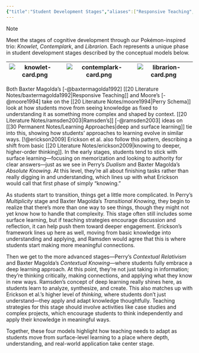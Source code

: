 ```yaml
---
{"title":"Student Development Stages","aliases":["Responsive Teaching","Perry Schema"],"tags":["pedagogy","🌲"],"dg-publish":true,"created":"2024-11-03","modified":"2024-11-04","bibliography":true,"permalink":"/30-permanent-notes/student-development-stages/","dgPassFrontmatter":true,"updated":"2024-11-04"}
---
```



> [!note]
>
> Meet the stages of cognitive development through our Pokémon-inspired trio: _Knowlet_, _Contemplark_, and _Librarion_. Each represents a unique phase in student development stages described by the conceptual models below.
>
> |![knowlet-card.png](/img/user/00%20System/Assets/knowlet-card.png)|![contemplark-card.png](/img/user/00%20System/Assets/contemplark-card.png)|![librarion-card.png](/img/user/00%20System/Assets/librarion-card.png)|
> |:-------------------:|:-----------------------:|:---------------------:|

Both Baxter Magolda’s [-@baxtermagolda1992] [[20 Literature Notes/baxtermagolda1992\|Responsive Teaching]] and Moore’s [-@moore1994] take on the [[20 Literature Notes/moore1994\|Perry Schema]] look at how students move from seeing knowledge as fixed to understanding it as something more complex and shaped by context. [[20 Literature Notes/ramsden2003\|Ramsden’s]] [-@ramsden2003] ideas on [[30 Permanent Notes/Learning Approaches\|deep and surface learning]] tie into this, showing how students’ approaches to learning evolve in similar ways. [!@erickson2009] Erickson et al. also follow this pattern, describing a shift from basic [[20 Literature Notes/erickson2009\|knowing to deeper, higher-order thinking]]. In the early stages, students tend to stick with surface learning—focusing on memorization and looking to authority for clear answers—just as we see in Perry’s _Dualism_ and Baxter Magolda’s _Absolute Knowing_. At this level, they’re all about finishing tasks rather than really digging in and understanding, which lines up with what Erickson would call that first phase of simply “knowing.”

As students start to transition, things get a little more complicated. In Perry’s _Multiplicity_ stage and Baxter Magolda’s _Transitional Knowing_, they begin to realize that there’s more than one way to see things, though they might not yet know how to handle that complexity. This stage often still includes some surface learning, but if teaching strategies encourage discussion and reflection, it can help push them toward deeper engagement. Erickson’s framework lines up here as well, moving from basic knowledge into understanding and applying, and Ramsden would agree that this is where students start making more meaningful connections.

Then we get to the more advanced stages—Perry’s _Contextual Relativism_ and Baxter Magolda’s _Contextual Knowing_—where students fully embrace a deep learning approach. At this point, they’re not just taking in information; they’re thinking critically, making connections, and applying what they know in new ways. Ramsden’s concept of deep learning really shines here, as students learn to analyze, synthesize, and create. This also matches up with Erickson et al.’s higher level of _thinking_, where students don’t just understand—they apply and adapt knowledge thoughtfully. Teaching strategies for this stage should involve activities like case studies and complex projects, which encourage students to think independently and apply their knowledge in meaningful ways.

Together, these four models highlight how teaching needs to adapt as students move from surface-level learning to a place where depth, understanding, and real-world application take center stage.
